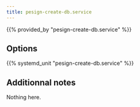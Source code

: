 ```yaml
---
title: pesign-create-db.service
---
```


{{% provided_by "pesign-create-db.service" %}}

## Options

{{% systemd_unit "pesign-create-db.service" %}}

## Additionnal notes

Nothing here.